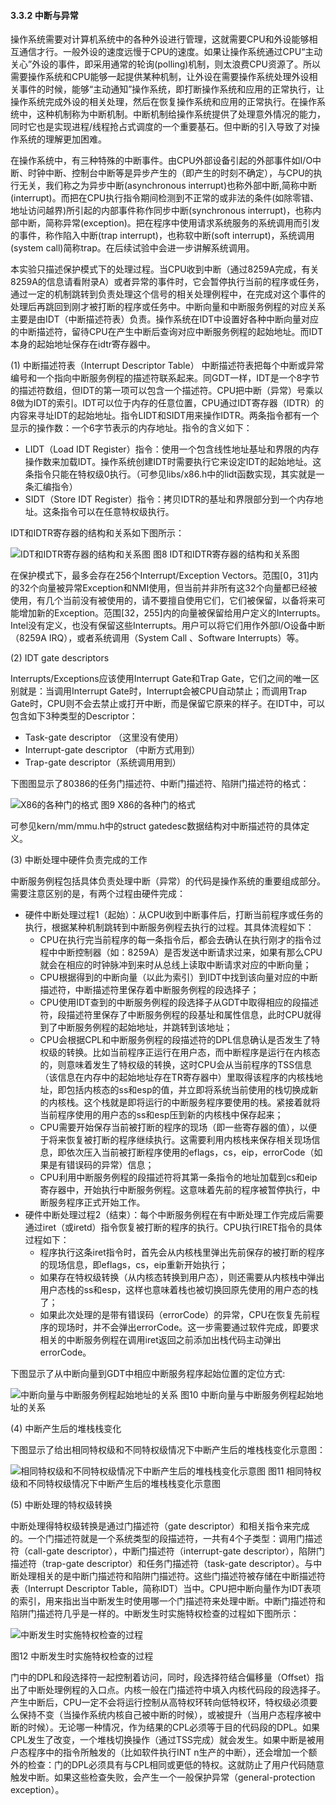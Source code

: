 
#### 3.3.2 中断与异常

操作系统需要对计算机系统中的各种外设进行管理，这就需要CPU和外设能够相互通信才行。一般外设的速度远慢于CPU的速度。如果让操作系统通过CPU“主动关心”外设的事件，即采用通常的轮询(polling)机制，则太浪费CPU资源了。所以需要操作系统和CPU能够一起提供某种机制，让外设在需要操作系统处理外设相关事件的时候，能够“主动通知”操作系统，即打断操作系统和应用的正常执行，让操作系统完成外设的相关处理，然后在恢复操作系统和应用的正常执行。在操作系统中，这种机制称为中断机制。中断机制给操作系统提供了处理意外情况的能力，同时它也是实现进程/线程抢占式调度的一个重要基石。但中断的引入导致了对操作系统的理解更加困难。

在操作系统中，有三种特殊的中断事件。由CPU外部设备引起的外部事件如I/O中断、时钟中断、控制台中断等是异步产生的（即产生的时刻不确定），与CPU的执行无关，我们称之为异步中断(asynchronous interrupt)也称外部中断,简称中断(interrupt)。而把在CPU执行指令期间检测到不正常的或非法的条件(如除零错、地址访问越界)所引起的内部事件称作同步中断(synchronous interrupt)，也称内部中断，简称异常(exception)。把在程序中使用请求系统服务的系统调用而引发的事件，称作陷入中断(trap interrupt)，也称软中断(soft interrupt)，系统调用(system call)简称trap。在后续试验中会进一步讲解系统调用。

本实验只描述保护模式下的处理过程。当CPU收到中断（通过8259A完成，有关8259A的信息请看附录A）或者异常的事件时，它会暂停执行当前的程序或任务，通过一定的机制跳转到负责处理这个信号的相关处理例程中，在完成对这个事件的处理后再跳回到刚才被打断的程序或任务中。中断向量和中断服务例程的对应关系主要是由IDT（中断描述符表）负责。操作系统在IDT中设置好各种中断向量对应的中断描述符，留待CPU在产生中断后查询对应中断服务例程的起始地址。而IDT本身的起始地址保存在idtr寄存器中。

(1)	中断描述符表（Interrupt Descriptor Table）
中断描述符表把每个中断或异常编号和一个指向中断服务例程的描述符联系起来。同GDT一样，IDT是一个8字节的描述符数组，但IDT的第一项可以包含一个描述符。CPU把中断（异常）号乘以8做为IDT的索引。IDT可以位于内存的任意位置，CPU通过IDT寄存器（IDTR）的内容来寻址IDT的起始地址。指令LIDT和SIDT用来操作IDTR。两条指令都有一个显示的操作数：一个6字节表示的内存地址。指令的含义如下：

- LIDT（Load IDT Register）指令：使用一个包含线性地址基址和界限的内存操作数来加载IDT。操作系统创建IDT时需要执行它来设定IDT的起始地址。这条指令只能在特权级0执行。（可参见libs/x86.h中的lidt函数实现，其实就是一条汇编指令）
- SIDT（Store IDT Register）指令：拷贝IDTR的基址和界限部分到一个内存地址。这条指令可以在任意特权级执行。

IDT和IDTR寄存器的结构和关系如下图所示：

![IDT和IDTR寄存器的结构和关系图](../lab1_figs/image007.png "IDT和IDTR寄存器的结构和关系图")
图8 IDT和IDTR寄存器的结构和关系图

在保护模式下，最多会存在256个Interrupt/Exception Vectors。范围[0，31]内的32个向量被异常Exception和NMI使用，但当前并非所有这32个向量都已经被使用，有几个当前没有被使用的，请不要擅自使用它们，它们被保留，以备将来可能增加新的Exception。范围[32，255]内的向量被保留给用户定义的Interrupts。Intel没有定义，也没有保留这些Interrupts。用户可以将它们用作外部I/O设备中断（8259A IRQ），或者系统调用（System Call 、Software Interrupts）等。 

(2)	IDT gate descriptors

Interrupts/Exceptions应该使用Interrupt Gate和Trap Gate，它们之间的唯一区别就是：当调用Interrupt Gate时，Interrupt会被CPU自动禁止；而调用Trap Gate时，CPU则不会去禁止或打开中断，而是保留它原来的样子。在IDT中，可以包含如下3种类型的Descriptor：

- Task-gate descriptor （这里没有使用）
- Interrupt-gate descriptor （中断方式用到）
- Trap-gate descriptor（系统调用用到）

下图图显示了80386的任务门描述符、中断门描述符、陷阱门描述符的格式：

![X86的各种门的格式](../lab1_figs/image008.png "X86的各种门的格式")
图9 X86的各种门的格式

可参见kern/mm/mmu.h中的struct gatedesc数据结构对中断描述符的具体定义。

(3)	中断处理中硬件负责完成的工作

中断服务例程包括具体负责处理中断（异常）的代码是操作系统的重要组成部分。需要注意区别的是，有两个过程由硬件完成：

- 硬件中断处理过程1（起始）：从CPU收到中断事件后，打断当前程序或任务的执行，根据某种机制跳转到中断服务例程去执行的过程。其具体流程如下：
	- CPU在执行完当前程序的每一条指令后，都会去确认在执行刚才的指令过程中中断控制器（如：8259A）是否发送中断请求过来，如果有那么CPU就会在相应的时钟脉冲到来时从总线上读取中断请求对应的中断向量；
	- CPU根据得到的中断向量（以此为索引）到IDT中找到该向量对应的中断描述符，中断描述符里保存着中断服务例程的段选择子；
	- CPU使用IDT查到的中断服务例程的段选择子从GDT中取得相应的段描述符，段描述符里保存了中断服务例程的段基址和属性信息，此时CPU就得到了中断服务例程的起始地址，并跳转到该地址；
	- CPU会根据CPL和中断服务例程的段描述符的DPL信息确认是否发生了特权级的转换。比如当前程序正运行在用户态，而中断程序是运行在内核态的，则意味着发生了特权级的转换，这时CPU会从当前程序的TSS信息（该信息在内存中的起始地址存在TR寄存器中）里取得该程序的内核栈地址，即包括内核态的ss和esp的值，并立即将系统当前使用的栈切换成新的内核栈。这个栈就是即将运行的中断服务程序要使用的栈。紧接着就将当前程序使用的用户态的ss和esp压到新的内核栈中保存起来；
	- CPU需要开始保存当前被打断的程序的现场（即一些寄存器的值），以便于将来恢复被打断的程序继续执行。这需要利用内核栈来保存相关现场信息，即依次压入当前被打断程序使用的eflags，cs，eip，errorCode（如果是有错误码的异常）信息；
	- CPU利用中断服务例程的段描述符将其第一条指令的地址加载到cs和eip寄存器中，开始执行中断服务例程。这意味着先前的程序被暂停执行，中断服务程序正式开始工作。
- 硬件中断处理过程2（结束）：每个中断服务例程在有中断处理工作完成后需要通过iret（或iretd）指令恢复被打断的程序的执行。CPU执行IRET指令的具体过程如下：
	- 程序执行这条iret指令时，首先会从内核栈里弹出先前保存的被打断的程序的现场信息，即eflags，cs，eip重新开始执行；
	- 如果存在特权级转换（从内核态转换到用户态），则还需要从内核栈中弹出用户态栈的ss和esp，这样也意味着栈也被切换回原先使用的用户态的栈了；
	- 如果此次处理的是带有错误码（errorCode）的异常，CPU在恢复先前程序的现场时，并不会弹出errorCode。这一步需要通过软件完成，即要求相关的中断服务例程在调用iret返回之前添加出栈代码主动弹出errorCode。

下图显示了从中断向量到GDT中相应中断服务程序起始位置的定位方式: 

![中断向量与中断服务例程起始地址的关系](../lab1_figs/image009.png "中断向量与中断服务例程起始地址的关系")
图10 中断向量与中断服务例程起始地址的关系

(4)	中断产生后的堆栈栈变化

下图显示了给出相同特权级和不同特权级情况下中断产生后的堆栈栈变化示意图：

![相同特权级和不同特权级情况下中断产生后的堆栈栈变化示意图](../lab1_figs/image010.png "相同特权级和不同特权级情况下中断产生后的堆栈栈变化示意图")
图11 相同特权级和不同特权级情况下中断产生后的堆栈栈变化示意图

(5)	中断处理的特权级转换

中断处理得特权级转换是通过门描述符（gate descriptor）和相关指令来完成的。一个门描述符就是一个系统类型的段描述符，一共有4个子类型：调用门描述符（call-gate descriptor），中断门描述符（interrupt-gate descriptor），陷阱门描述符（trap-gate descriptor）和任务门描述符（task-gate descriptor）。与中断处理相关的是中断门描述符和陷阱门描述符。这些门描述符被存储在中断描述符表（Interrupt Descriptor Table，简称IDT）当中。CPU把中断向量作为IDT表项的索引，用来指出当中断发生时使用哪一个门描述符来处理中断。中断门描述符和陷阱门描述符几乎是一样的。中断发生时实施特权检查的过程如下图所示：

![中断发生时实施特权检查的过程](../lab1_figs/image011.png "中断发生时实施特权检查的过程")

图12 中断发生时实施特权检查的过程

门中的DPL和段选择符一起控制着访问，同时，段选择符结合偏移量（Offset）指出了中断处理例程的入口点。内核一般在门描述符中填入内核代码段的段选择子。产生中断后，CPU一定不会将运行控制从高特权环转向低特权环，特权级必须要么保持不变（当操作系统内核自己被中断的时候），或被提升（当用户态程序被中断的时候）。无论哪一种情况，作为结果的CPL必须等于目的代码段的DPL。如果CPL发生了改变，一个堆栈切换操作（通过TSS完成）就会发生。如果中断是被用户态程序中的指令所触发的（比如软件执行INT n生产的中断），还会增加一个额外的检查：门的DPL必须具有与CPL相同或更低的特权。这就防止了用户代码随意触发中断。如果这些检查失败，会产生一个一般保护异常（general-protection exception）。
